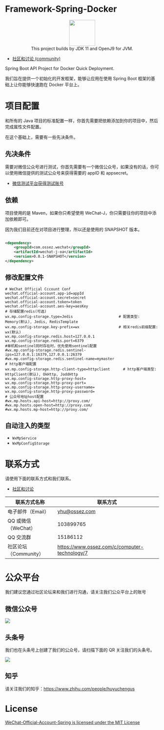 # Framework-Spring-Docker

<p align="center">
    <a href="https://github.com/honeymoose">
        <img height=85 src="https://avatars1.githubusercontent.com/u/45009982?s=200&v=4">
    </a>
    <br>This project builds by JDK 11 and OpenJ9 for JVM.
</p>

* [社区和讨论 (community)](https://www.ossez.com/tag/wechat)

Spring Boot API Project for Docker Quick Deployment.


我们旨在提供一个初始化的开发框架，能够让应用在使用 Spring Boot 框架的基础上让你能够快速跑在 Docker 平台上。

# 项目配置

和所有的 Java 项目的标准配置一样，你首先需要把依赖添加到你的项目中，然后完成属性文件配置。

在这个基础上，需要有一些先决条件。

## 先决条件

需要对微信公众号进行测试，你首先需要有一个微信公众号，如果没有的话，你可以使用微信提供的测试公众号来获得需要的 appID 和
appsecret。

* [微信测试平台获得测试账号](https://www.ossez.com/t/topic/14281)

## 依赖

项目使用的是 Maven，如果你只希望使用 WeChat-J，你只需要往你的项目中添加依赖即可。

因为我们目前还在对项目进行整理，所以还是使用的 SNAPSHOT 版本。

```xml

<dependency>
    <groupId>com.ossez.wechat</groupId>
    <artifactId>wechat-j-oa</artifactId>
    <version>0.0.1-SNAPSHOT</version>
</dependency>
```

## 修改配置文件

```properties
# WeChat Official Cccount Conf
wechat.official-account.app-id=appId
wechat.official-account.secret=secret
wechat.official-account.token=token
wechat.official-account.aes-key=aesKey
# 存储配置redis(可选)
wx.mp.config-storage.type=Jedis                     # 配置类型: Memory(默认), Jedis, RedisTemplate
wx.mp.config-storage.key-prefix=wx                  # 相关redis前缀配置: wx(默认)
wx.mp.config-storage.redis.host=127.0.0.1
wx.mp.config-storage.redis.port=6379
#单机和sentinel同时存在时，优先使用sentinel配置
#wx.mp.config-storage.redis.sentinel-ips=127.0.0.1:16379,127.0.0.1:26379
#wx.mp.config-storage.redis.sentinel-name=mymaster
# http客户端配置
wx.mp.config-storage.http-client-type=httpclient      # http客户端类型: HttpClient(默认), OkHttp, JoddHttp
wx.mp.config-storage.http-proxy-host=
wx.mp.config-storage.http-proxy-port=
wx.mp.config-storage.http-proxy-username=
wx.mp.config-storage.http-proxy-password=
# 公众号地址host配置
#wx.mp.hosts.api-host=http://proxy.com/
#wx.mp.hosts.open-host=http://proxy.com/
#wx.mp.hosts.mp-host=http://proxy.com/
```

## 自动注入的类型

- `WxMpService`
- `WxMpConfigStorage`

# 联系方式

请使用下面的联系方式和我们联系。

* [社区和讨论](https://www.ossez.com/tag/chat-gpt)

| 联系方式名称           | 联系方式                                          |
|------------------|-----------------------------------------------|
| 电子邮件（Email）      | [yhu@ossez.com](mailto:yhu@ossez.com)         |
| QQ 或微信（WeChat）   | 103899765                                     |
| QQ 交流群           | 15186112                                      |
| 社区论坛 （Community） | https://www.ossez.com/c/computer-technology/7 |

# 公众平台

我们建议您通过社区论坛来和我们进行沟通，请关注我们公众平台上的账号

## 微信公众号

![](https://cdn.ossez.com/img/cwikius/cwikius-qr-wechat-search-w400.png)

## 头条号

我们也在头条号上创建了我们的公众号，请扫描下面的 QR 关注我们的头条号。

![](https://cdn.ossez.com/img/cwikius/cwikus-qr-toutiao.png)

## 知乎

请关注我们的知乎：https://www.zhihu.com/people/huyuchengus

# License

[WeChat-Official-Account-Spring is licensed under the MIT License](https://src.ossez.com/honeymoose/WeChat-Official-Account-Spring/src/branch/master/LICENSE)
